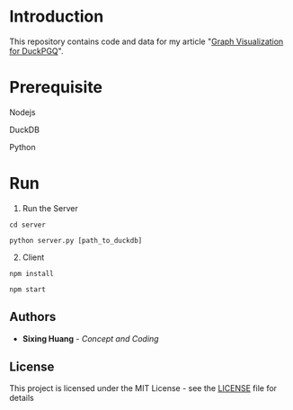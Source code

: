 
# Introduction

  

This repository contains code and data for my article "[Graph Visualization for DuckPGQ](https://dgg32.medium.com/duckdb-as-a-drugdb-a-free-and-simple-multi-model-drug-and-trial-database-83c222d1e9dd)".



# Prerequisite

Nodejs

DuckDB

Python


# Run

1. Run the Server
```
cd server

python server.py [path_to_duckdb]
```

2. Client
```
npm install

npm start
```

## Authors



*  **Sixing Huang** - *Concept and Coding*

  

  

## License

  

  

This project is licensed under the MIT License - see the [LICENSE](LICENSE) file for details
